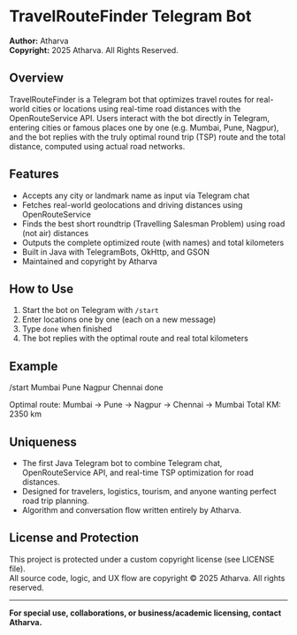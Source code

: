 # TravelRouteFinder Telegram Bot

**Author:** Atharva  
**Copyright:** 2025 Atharva. All Rights Reserved.

## Overview

TravelRouteFinder is a Telegram bot that optimizes travel routes for real-world cities or locations using real-time road distances with the OpenRouteService API. Users interact with the bot directly in Telegram, entering cities or famous places one by one (e.g. Mumbai, Pune, Nagpur), and the bot replies with the truly optimal round trip (TSP) route and the total distance, computed using actual road networks.

## Features

- Accepts any city or landmark name as input via Telegram chat
- Fetches real-world geolocations and driving distances using OpenRouteService
- Finds the best short roundtrip (Travelling Salesman Problem) using road (not air) distances
- Outputs the complete optimized route (with names) and total kilometers
- Built in Java with TelegramBots, OkHttp, and GSON
- Maintained and copyright by Atharva

## How to Use

1. Start the bot on Telegram with `/start`
2. Enter locations one by one (each on a new message)
3. Type `done` when finished
4. The bot replies with the optimal route and real total kilometers

## Example

/start
Mumbai
Pune
Nagpur
Chennai
done

Optimal route: Mumbai → Pune → Nagpur → Chennai → Mumbai
Total KM: 2350 km


## Uniqueness

- The first Java Telegram bot to combine Telegram chat, OpenRouteService API, and real-time TSP optimization for road distances.
- Designed for travelers, logistics, tourism, and anyone wanting perfect road trip planning.
- Algorithm and conversation flow written entirely by Atharva.

## License and Protection

This project is protected under a custom copyright license (see LICENSE file).  
All source code, logic, and UX flow are copyright © 2025 Atharva. All rights reserved.

---

**For special use, collaborations, or business/academic licensing, contact Atharva.**
